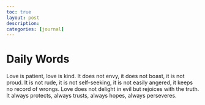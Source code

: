 ```yaml
---
toc: true
layout: post
description:
categories: [journal]
---
```

# Daily Words

Love is patient, love is kind. It does not envy, it does not boast, it is not proud. It is not rude, it is not self-seeking, it is not easily angered, it keeps no record of wrongs. Love does not delight in evil but rejoices with the truth. It always protects, always trusts, always hopes, always perseveres.